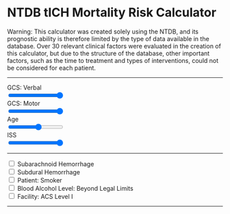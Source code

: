 <html>
<head>
	<script src="myscript.js"></script>
	<link rel="stylesheet" href="styles.css">
</head>

<h1> NTDB tICH Mortality Risk Calculator </h1>
<span>Warning: This calculator was created solely using the NTDB, and its prognostic ability is therefore limited by the type of data available in the database. Over 30 relevant clinical factors were evaluated in the creation of this calculator, but due to the structure of the database, other important factors, such as the time to treatment and types of interventions, could not be considered for each patient.</span>
<hr>

<form action="" id="calc" onsubmit="return false;">
	<div class="sliders">
		<div class="slidecontainer">
			<label for="gcsVerb">GCS: Verbal</label><br/>
	  		<input type="range" min="1" max="5" value="5" class="slider" id="gcsVerb" name="gcsVerb" onchange="sliderChange()">
	  		<output id="gcsVerbOutput"></output>
		</div>
		<div class="slidecontainer">
			<label for="gcsMot">GCS: Motor</label><br/>
	  		<input type="range" min="1" max="6" value="6" class="slider" id="gcsMot" name="gcsMot" onchange="sliderChange()"> 
	  		<output id="gcsMotOutput"></output>
		</div>
		<div class="slidecontainer">
			<label for="age">Age</label><br/>
	  		<input type="range" min="0" max="90" value="50" class="slider" id="age" name="age" onchange="sliderChange()"> 
	  		<output id="ageOutput"></output>
		</div>
		<div class="slidecontainer">
			<label for="iss">ISS</label><br/>
	  		<input type="range" min="1" max="75" value="75" class="slider" id="iss" name="iss" onchange="sliderChange()"> 
	  		<output id="issOutput"></output>
		</div>
	</div>
<hr id="mid">
<div class="checkboxes">
	<input type="checkbox" id="sahBox" name="sahBox" value="1" onchange="checkboxChange()">
	<label for="sahBox"> Subarachnoid Hemorrhage </label><br>
	<input type="checkbox" id="sdhBox" name="sdhBox" value="1" onchange="checkboxChange()">
	<label for="sdhBox"> Subdural Hemorrhage </label><br>
	<input type="checkbox" id="smokerBox" name="smokerBox" value="1" onchange="checkboxChange()">
	<label for="smokerBox"> Patient: Smoker</label><br>
	<input type="checkbox" id="balBox" name="balBox" value="1" onchange="checkboxChange()">
	<label for="balBox"> Blood Alcohol Level: Beyond Legal Limits </label><br>
	<input type="checkbox" id="acsBox" name="acsBox" value="1" onchange="checkboxChange()">
	<label for="acsBox"> Facility: ACS Level I</label><br>
</div>

</form>
<hr id="end">

<h2 id="RiskGroup"></h2>
</html>
